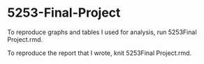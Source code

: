 # 5253-Final-Project

To reproduce graphs and tables I used for analysis, run 5253Final Project.rmd.

To reproduce the report that I wrote, knit 5253Final Project.rmd.
